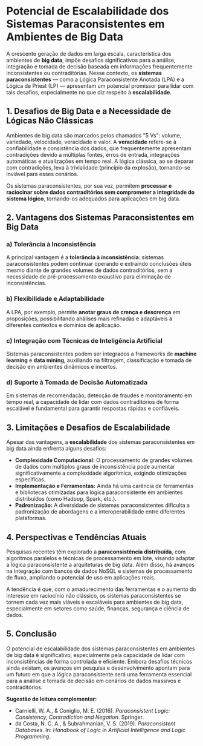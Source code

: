 
# Potencial de Escalabilidade dos Sistemas Paraconsistentes em Ambientes de Big Data

A crescente geração de dados em larga escala, característica dos ambientes de **big data**, impõe desafios significativos para a análise, integração e tomada de decisão baseada em informações frequentemente inconsistentes ou contraditórias. Nesse contexto, os **sistemas paraconsistentes** — como a Lógica Paraconsistente Anotada (LPA) e a Lógica de Priest (LP) — apresentam um potencial promissor para lidar com tais desafios, especialmente no que diz respeito à **escalabilidade**.

## 1. Desafios de Big Data e a Necessidade de Lógicas Não Clássicas

Ambientes de big data são marcados pelos chamados "5 Vs": volume, variedade, velocidade, veracidade e valor. A **veracidade** refere-se à confiabilidade e consistência dos dados, que frequentemente apresentam contradições devido a múltiplas fontes, erros de entrada, integrações automáticas e atualizações em tempo real. A lógica clássica, ao se deparar com contradições, leva à trivialidade (princípio da explosão), tornando-se inviável para esses cenários.

Os sistemas paraconsistentes, por sua vez, permitem **processar e raciocinar sobre dados contraditórios sem comprometer a integridade do sistema lógico**, tornando-os adequados para aplicações em big data.

## 2. Vantagens dos Sistemas Paraconsistentes em Big Data

### a) Tolerância à Inconsistência

A principal vantagem é a **tolerância à inconsistência**: sistemas paraconsistentes podem continuar operando e extraindo conclusões úteis mesmo diante de grandes volumes de dados contraditórios, sem a necessidade de pré-processamento exaustivo para eliminação de inconsistências.

### b) Flexibilidade e Adaptabilidade

A LPA, por exemplo, permite **anotar graus de crença e descrença** em proposições, possibilitando análises mais refinadas e adaptáveis a diferentes contextos e domínios de aplicação.

### c) Integração com Técnicas de Inteligência Artificial

Sistemas paraconsistentes podem ser integrados a frameworks de **machine learning** e **data mining**, auxiliando na filtragem, classificação e tomada de decisão em ambientes dinâmicos e incertos.

### d) Suporte à Tomada de Decisão Automatizada

Em sistemas de recomendação, detecção de fraudes e monitoramento em tempo real, a capacidade de lidar com dados contraditórios de forma escalável é fundamental para garantir respostas rápidas e confiáveis.

## 3. Limitações e Desafios de Escalabilidade

Apesar das vantagens, a **escalabilidade** dos sistemas paraconsistentes em big data ainda enfrenta alguns desafios:

- **Complexidade Computacional:** O processamento de grandes volumes de dados com múltiplos graus de inconsistência pode aumentar significativamente a complexidade algorítmica, exigindo otimizações específicas.
- **Implementação e Ferramentas:** Ainda há uma carência de ferramentas e bibliotecas otimizadas para lógica paraconsistente em ambientes distribuídos (como Hadoop, Spark, etc.).
- **Padronização:** A diversidade de sistemas paraconsistentes dificulta a padronização de abordagens e a interoperabilidade entre diferentes plataformas.

## 4. Perspectivas e Tendências Atuais

Pesquisas recentes têm explorado a **paraconsistência distribuída**, com algoritmos paralelos e técnicas de processamento em lote, visando adaptar a lógica paraconsistente a arquiteturas de big data. Além disso, há avanços na integração com bancos de dados NoSQL e sistemas de processamento de fluxo, ampliando o potencial de uso em aplicações reais.

A tendência é que, com o amadurecimento das ferramentas e o aumento do interesse em raciocínio não clássico, os sistemas paraconsistentes se tornem cada vez mais viáveis e escaláveis para ambientes de big data, especialmente em setores como saúde, finanças, segurança e ciência de dados.

## 5. Conclusão

O potencial de escalabilidade dos sistemas paraconsistentes em ambientes de big data é significativo, especialmente pela capacidade de lidar com inconsistências de forma controlada e eficiente. Embora desafios técnicos ainda existam, os avanços em pesquisa e desenvolvimento apontam para um futuro em que a lógica paraconsistente será uma ferramenta essencial para a análise e tomada de decisão em cenários de dados massivos e contraditórios.



**Sugestão de leitura complementar:**  
- Carnielli, W. A., & Coniglio, M. E. (2016). *Paraconsistent Logic: Consistency, Contradiction and Negation*. Springer.  
- da Costa, N. C. A., & Subrahmanian, V. S. (2019). *Paraconsistent Databases*. In: *Handbook of Logic in Artificial Intelligence and Logic Programming*.

